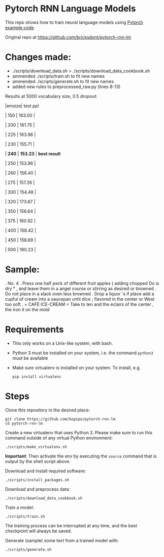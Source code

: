 # Pytorch RNN Language Models

This repo shows how to train neural language models using [Pytorch example code](https://github.com/pytorch/examples/tree/master/word_language_model).

Original repo at https://github.com/bricksdont/pytorch-rnn-lm

# Changes made:

- ./scripts/download_data.sh  >  ./scripts/download_data_cookbook.sh
- ammended ./scripts/train.sh to fit new names
- ammended ./scripts/generate.sh to fit new names
- added new rules to preprocessed_raw.py (lines 8-13)

Results at 5000 vocabulary size, 0.5 dropout:

|emsize| test ppl

| 150  | 163.00 |

| 200  | 161.75 |

| 225  | 163.96 |

| 230  | 155.71 |

| **240**  | **153.23** | **best result**

| 250  | 153.96 |

| 260  | 156.40 |

| 275  | 157.26 |

| 300  | 154.48 |

| 320  | 173.87 |

| 350  | 156.64 |

| 375  | 160.92 |

| 400  | 158.42 |

| 450  | 158.69 |

| 500  | 160.23 |

# Sample:
 
. <eos> No. 4 . Press one half peck of different fruit apples ( adding chopped <unk> Do <eos> is
dry ° , and leave them in a angel course or stirring as desired or <eos> browned . Do not
place in a slack oven less <eos> browned . Drop a liquor &apos;s <unk> if place add a cupful of
<eos> cream into a saucepan until dice ; flavored in the center or West <eos> too soft . <eos> =
CAFÉ ICE-CREAM = <eos> Take to ten and the éclairs of the center , the iron it on the mold



# Requirements

- This only works on a Unix-like system, with bash.
- Python 3 must be installed on your system, i.e. the command `python3` must be available
- Make sure virtualenv is installed on your system. To install, e.g.

    `pip install virtualenv`

# Steps

Clone this repository in the desired place:

    git clone https://github.com/Gopipo/pytorch-rnn-lm
    cd pytorch-rnn-lm

Create a new virtualenv that uses Python 3. Please make sure to run this command outside of any virtual Python environment:

    ./scripts/make_virtualenv.sh

**Important**: Then activate the env by executing the `source` command that is output by the shell script above.

Download and install required software:

    ./scripts/install_packages.sh

Download and preprocess data:

    ./scripts/download_data_cookbook.sh

Train a model:

    ./scripts/train.sh

The training process can be interrupted at any time, and the best checkpoint will always be saved.

Generate (sample) some text from a trained model with:

    ./scripts/generate.sh
